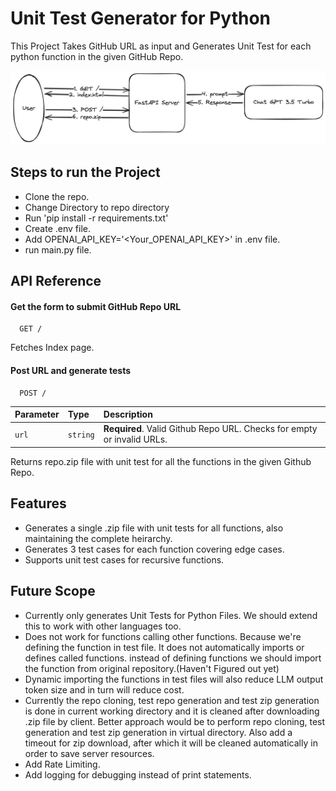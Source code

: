 
# Unit Test Generator for Python

This Project Takes GitHub URL as input and Generates Unit Test for each python function in the given GitHub Repo.

![My figure](UTG.png)

## Steps to run the Project
- Clone the repo.
- Change Directory to repo directory
- Run 'pip install -r requirements.txt' 
- Create .env file.
- Add OPENAI_API_KEY='<Your_OPENAI_API_KEY>' in .env file.
- run main.py file.


## API Reference

#### Get the form to submit GitHub Repo URL

```http
  GET /
```

Fetches Index page.

#### Post URL and generate tests

```http
  POST /
```

| Parameter | Type     | Description                       |
| :-------- | :------- | :-------------------------------- |
| `url`      | `string` | **Required**. Valid Github Repo URL. Checks for empty or invalid URLs.|

Returns repo.zip file with unit test for all the functions in the given Github Repo.




## Features
 - Generates a single .zip file with unit tests for all functions, also maintaining the complete heirarchy.
 - Generates 3 test cases for each function covering edge cases.
  - Supports unit test cases for recursive functions.


## Future Scope
- Currently only generates Unit Tests for Python Files. We should extend this to work with other languages too.
- Does not work for functions calling other functions. Because we're defining the function in test file. It does not automatically imports or defines called functions. instead of defining functions we should import the function from original repository.(Haven't Figured out yet)
- Dynamic importing the functions in test files will also reduce LLM output token size and in turn will reduce cost.
- Currently the repo cloning, test repo generation and test zip generation is done in current working directory and it is cleaned after downloading .zip file by client. Better approach would be to perform repo cloning, test generation and test zip generation in virtual directory. Also add a timeout for zip download, after which it will be cleaned automatically in order to save server resources. 
- Add Rate Limiting.
- Add logging for debugging instead of print statements.

